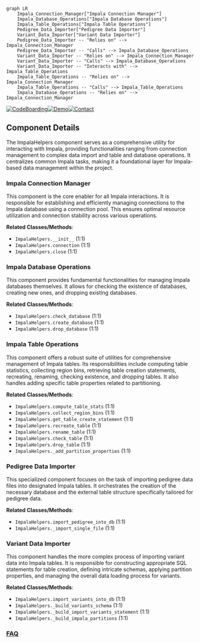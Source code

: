 ```mermaid
graph LR
    Impala_Connection_Manager["Impala Connection Manager"]
    Impala_Database_Operations["Impala Database Operations"]
    Impala_Table_Operations["Impala Table Operations"]
    Pedigree_Data_Importer["Pedigree Data Importer"]
    Variant_Data_Importer["Variant Data Importer"]
    Pedigree_Data_Importer -- "Relies on" --> Impala_Connection_Manager
    Pedigree_Data_Importer -- "Calls" --> Impala_Database_Operations
    Variant_Data_Importer -- "Relies on" --> Impala_Connection_Manager
    Variant_Data_Importer -- "Calls" --> Impala_Database_Operations
    Variant_Data_Importer -- "Interacts with" --> Impala_Table_Operations
    Impala_Table_Operations -- "Relies on" --> Impala_Connection_Manager
    Impala_Table_Operations -- "Calls" --> Impala_Table_Operations
    Impala_Database_Operations -- "Relies on" --> Impala_Connection_Manager
```
[![CodeBoarding](https://img.shields.io/badge/Generated%20by-CodeBoarding-9cf?style=flat-square)](https://github.com/CodeBoarding/GeneratedOnBoardings)[![Demo](https://img.shields.io/badge/Try%20our-Demo-blue?style=flat-square)](https://www.codeboarding.org/demo)[![Contact](https://img.shields.io/badge/Contact%20us%20-%20contact@codeboarding.org-lightgrey?style=flat-square)](mailto:contact@codeboarding.org)

## Component Details

The ImpalaHelpers component serves as a comprehensive utility for interacting with Impala, providing functionalities ranging from connection management to complex data import and table and database operations. It centralizes common Impala tasks, making it a foundational layer for Impala-based data management within the project.

### Impala Connection Manager
This component is the core enabler for all Impala interactions. It is responsible for establishing and efficiently managing connections to the Impala database using a connection pool. This ensures optimal resource utilization and connection stability across various operations.


**Related Classes/Methods**:

- `ImpalaHelpers.__init__` (1:1)
- `ImpalaHelpers.connection` (1:1)
- `ImpalaHelpers.close` (1:1)


### Impala Database Operations
This component provides fundamental functionalities for managing Impala databases themselves. It allows for checking the existence of databases, creating new ones, and dropping existing databases.


**Related Classes/Methods**:

- `ImpalaHelpers.check_database` (1:1)
- `ImpalaHelpers.create_database` (1:1)
- `ImpalaHelpers.drop_database` (1:1)


### Impala Table Operations
This component offers a robust suite of utilities for comprehensive management of Impala tables. Its responsibilities include computing table statistics, collecting region bins, retrieving table creation statements, recreating, renaming, checking existence, and dropping tables. It also handles adding specific table properties related to partitioning.


**Related Classes/Methods**:

- `ImpalaHelpers.compute_table_stats` (1:1)
- `ImpalaHelpers.collect_region_bins` (1:1)
- `ImpalaHelpers.get_table_create_statement` (1:1)
- `ImpalaHelpers.recreate_table` (1:1)
- `ImpalaHelpers.rename_table` (1:1)
- `ImpalaHelpers.check_table` (1:1)
- `ImpalaHelpers.drop_table` (1:1)
- `ImpalaHelpers._add_partition_properties` (1:1)


### Pedigree Data Importer
This specialized component focuses on the task of importing pedigree data files into designated Impala tables. It orchestrates the creation of the necessary database and the external table structure specifically tailored for pedigree data.


**Related Classes/Methods**:

- `ImpalaHelpers.import_pedigree_into_db` (1:1)
- `ImpalaHelpers._import_single_file` (1:1)


### Variant Data Importer
This component handles the more complex process of importing variant data into Impala tables. It is responsible for constructing appropriate SQL statements for table creation, defining intricate schemas, applying partition properties, and managing the overall data loading process for variants.


**Related Classes/Methods**:

- `ImpalaHelpers.import_variants_into_db` (1:1)
- `ImpalaHelpers._build_variants_schema` (1:1)
- `ImpalaHelpers._build_import_variants_statement` (1:1)
- `ImpalaHelpers._build_impala_partitions` (1:1)




### [FAQ](https://github.com/CodeBoarding/GeneratedOnBoardings/tree/main?tab=readme-ov-file#faq)